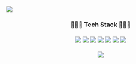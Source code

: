 <img src="https://capsule-render.vercel.app/api?type=transparent&color=auto&height=200&section=header&text=Hwajeong%20Github&fontSize=60&fontAlignY=20&desc=Hi!%20there%20👋%20Thank%20you%20for%20visit!&descAlignY=51" />


<div align="center">
<h3>👩🏻‍💻 Tech Stack 👩🏻‍💻<h3/>
  <img src="https://img.shields.io/badge/HTML5-E34F26?style=flat-square&logo=HTML5&logoColor=white"/>
  <img src="https://img.shields.io/badge/CSS3-1572B6?style=flat-square&logo=CSS3&3logoColor=white"/>
  <img src="https://img.shields.io/badge/JavaScript-F7DF1E?style=flat-square&logo=JavaScript&logoColor=white"/>
  <img src="https://img.shields.io/badge/TypeScript-3178C6?style=flat-square&logo=TypeScript&logoColor=white"/>
  <img src="https://img.shields.io/badge/React-61DAFB?style=flat-square&logo=React&logoColor=white"/>
  <img src="https://img.shields.io/badge/redux-%23593d88.svg?style=flat-square&logo=redux&logoColor=white"/>
  <img src="https://img.shields.io/badge/styled_components-DB7093?style=flat-square&logo=styled-components&logoColor=white"/>
<br>
<br>
<!-- <img src="https://github-readme-stats.vercel.app/api/top-langs/?username=Hwa-J&layout=compact"><br><br> -->
<img src="https://github-readme-stats.vercel.app/api?username=Hwa-J&show_icons=true">
</div>
